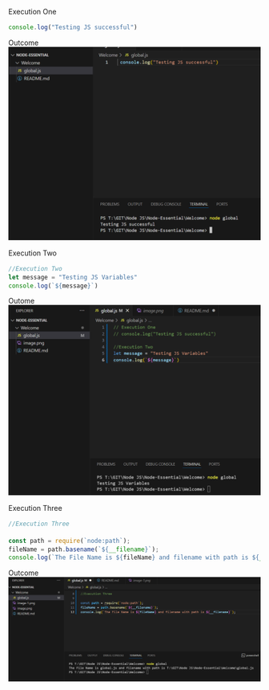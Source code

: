 Execution One

```js
console.log("Testing JS successful")
```

Outcome
![alt text](Screenshots/image.png)

Execution Two
```js
//Execution Two
let message = "Testing JS Variables"
console.log(`${message}`) 
```

Outome
![alt text](image-1.png)

Execution Three

```js
//Execution Three

const path = require(`node:path`);
fileName = path.basename(`${__filename}`);
console.log(`The File Name is ${fileName} and filename with path is ${__filename}`); 
```
Outcome
![alt text](image-2.png)
